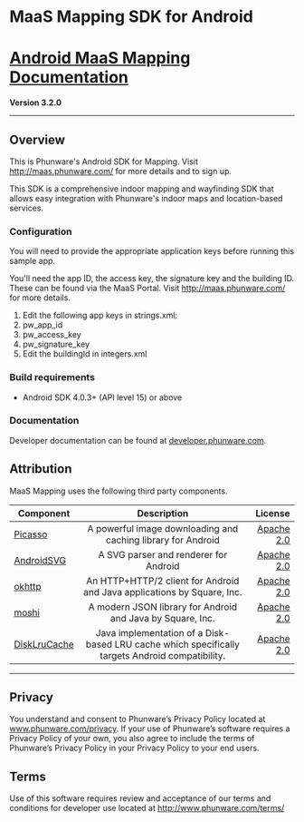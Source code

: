 # MaaS Mapping SDK for Android

[Android MaaS Mapping Documentation](http://phunware.github.io/maas-mapping-android-sdk/)
=======
**Version 3.2.0**
________________

## Overview
This is Phunware's Android SDK for Mapping. Visit http://maas.phunware.com/ for more details and to sign up.

This SDK is a comprehensive indoor mapping and wayfinding SDK that allows easy integration with Phunware's indoor maps and location-based services.

### Configuration
You will need to provide the appropriate application keys before running this sample app.  

You'll need the app ID, the access key, the signature key and the building ID.  These can be found via the MaaS Portal.  Visit http://maas.phunware.com/ for more details.

 1. Edit the following app keys in strings.xml:
11. pw_app_id
11. pw_access_key
11. pw_signature_key
 1. Edit the buildingId in integers.xml

### Build requirements
* Android SDK 4.0.3+ (API level 15) or above

### Documentation

Developer documentation can be found at
[developer.phunware.com](https://developer.phunware.com/pages/viewpage.action?pageId=3410209).

Attribution
-----------
MaaS Mapping uses the following third party components.

| Component     | Description   | License  |
| ------------- |:-------------:| -----:|
| [Picasso](https://github.com/square/picasso)      | A powerful image downloading and caching library for Android      |   [Apache 2.0](https://github.com/square/picasso/blob/master/LICENSE.txt) |
| [AndroidSVG](https://code.google.com/p/androidsvg/)      | A SVG parser and renderer for Android      |   [Apache 2.0](http://www.apache.org/licenses/LICENSE-2.0) |
| [okhttp](https://github.com/square/okhttp)        | An HTTP+HTTP/2 client for Android and Java applications by Square, Inc. | [Apache 2.0](https://github.com/square/okhttp/blob/master/LICENSE.txt) |
| [moshi](https://github.com/square/moshi)        | A modern JSON library for Android and Java by Square, Inc. | [Apache 2.0](https://github.com/square/moshi/blob/master/LICENSE.txt) |
| [DiskLruCache](https://github.com/JakeWharton/DiskLruCache)        | Java implementation of a Disk-based LRU cache which specifically targets Android compatibility. | [Apache 2.0](https://github.com/JakeWharton/DiskLruCache/blob/master/LICENSE.txt) |

-----------

Privacy
-----------
You understand and consent to Phunware’s Privacy Policy located at www.phunware.com/privacy. If your use of Phunware’s software requires a Privacy Policy of your own, you also agree to include the terms of Phunware’s Privacy Policy in your Privacy Policy to your end users.

Terms
-----------
Use of this software requires review and acceptance of our terms and conditions for developer use located at http://www.phunware.com/terms/
